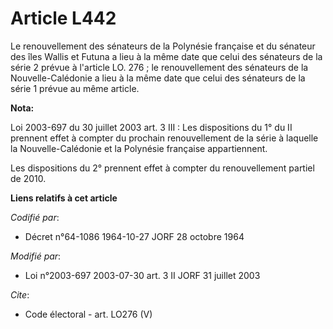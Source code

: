 # Article L442

Le renouvellement des sénateurs de la Polynésie française et du sénateur des îles Wallis et Futuna a lieu à la même date que
celui des sénateurs de la série 2 prévue à l'article LO. 276 ; le renouvellement des sénateurs de la Nouvelle-Calédonie a
lieu à la même date que celui des sénateurs de la série 1 prévue au même article.

**Nota:**

Loi 2003-697 du 30 juillet 2003 art. 3 III : Les dispositions du 1° du II prennent effet à compter du prochain renouvellement
de la série à laquelle la Nouvelle-Calédonie et la Polynésie française appartiennent. 

Les dispositions du 2° prennent effet à compter du renouvellement partiel de 2010.

**Liens relatifs à cet article**

_Codifié par_:

  - Décret n°64-1086 1964-10-27 JORF 28 octobre 1964

_Modifié par_:

  - Loi n°2003-697 2003-07-30 art. 3 II JORF 31 juillet 2003

_Cite_:

  - Code électoral - art. LO276 (V)
